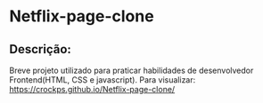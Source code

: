 # Netflix-page-clone

## Descrição:

Breve projeto utilizado para praticar habilidades de desenvolvedor Frontend(HTML, CSS e javascript).
Para visualizar: https://crockps.github.io/Netflix-page-clone/
